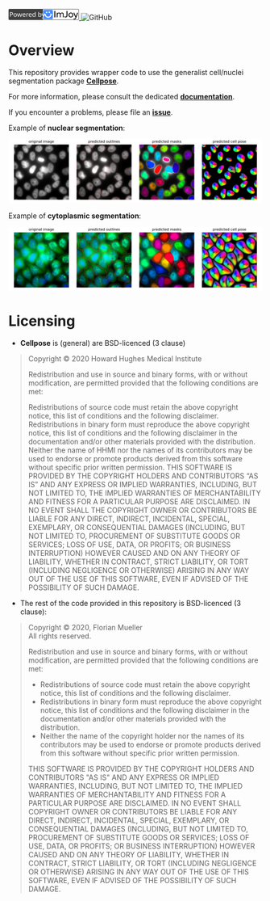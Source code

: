 
<a href="https://imjoy.io" target="_blank" ><img src="https://raw.githubusercontent.com/muellerflorian/walesky-rna-loc-liver/master/docs/img/imjoy-logo-powered.svg?sanitize=true" width="140"></img>
</a>
![GitHub](https://img.shields.io/github/license/muellerflorian/segmentation)

# Overview
This repository provides wrapper code to use the generalist cell/nuclei segmentation package [**Cellpose**](https://github.com/mouseland/cellpose). 

For more information, please consult the dedicated [**documentation**](https://fish-quant.github.io/segmentation/).

If you encounter a problems, please file an [**issue**](https://github.com/fish-quant/segmentation/issues).

Example of **nuclear segmentation**:

<img src="docs\img\segmentation__nuclei.png" width="600px"></img>

Example of **cytoplasmic segmentation**:

<img src="docs\img\segmentation__cells.png" width="600px"></img>

# Licensing
 

- **Cellpose** is (general) are BSD-licenced (3 clause)

> Copyright © 2020 Howard Hughes Medical Institute
>
> Redistribution and use in source and binary forms, with or without modification, are permitted provided that the following conditions are met:
>
> Redistributions of source code must retain the above copyright notice, this list of conditions and the following disclaimer.
Redistributions in binary form must reproduce the above copyright notice, this list of conditions and the following disclaimer in the documentation and/or other materials provided with the distribution.
Neither the name of HHMI nor the names of its contributors may be used to endorse or promote products derived from this software without specific prior written permission.
THIS SOFTWARE IS PROVIDED BY THE COPYRIGHT HOLDERS AND CONTRIBUTORS “AS IS” AND ANY EXPRESS OR IMPLIED WARRANTIES, INCLUDING, BUT NOT LIMITED TO, THE IMPLIED WARRANTIES OF MERCHANTABILITY AND FITNESS FOR A PARTICULAR PURPOSE ARE DISCLAIMED. IN NO EVENT SHALL THE COPYRIGHT OWNER OR CONTRIBUTORS BE LIABLE FOR ANY DIRECT, INDIRECT, INCIDENTAL, SPECIAL, EXEMPLARY, OR CONSEQUENTIAL DAMAGES (INCLUDING, BUT NOT LIMITED TO, PROCUREMENT OF SUBSTITUTE GOODS OR SERVICES; LOSS OF USE, DATA, OR PROFITS; OR BUSINESS INTERRUPTION) HOWEVER CAUSED AND ON ANY THEORY OF LIABILITY, WHETHER IN CONTRACT, STRICT LIABILITY, OR TORT (INCLUDING NEGLIGENCE OR OTHERWISE) ARISING IN ANY WAY OUT OF THE USE OF THIS SOFTWARE, EVEN IF ADVISED OF THE POSSIBILITY OF SUCH DAMAGE.


- The rest of the code provided in this repository is BSD-licenced (3 clause):
>Copyright © 2020, Florian Mueller  
>All rights reserved.
>
>Redistribution and use in source and binary forms, with or without
>modification, are permitted provided that the following conditions are met:
>    * Redistributions of source code must retain the above copyright
      notice, this list of conditions and the following disclaimer.
>    * Redistributions in binary form must reproduce the above copyright
      notice, this list of conditions and the following disclaimer in the
      documentation and/or other materials provided with the distribution.
>    * Neither the name of the copyright holder nor the names of its
      contributors may be used to endorse or promote products derived from
      this software without specific prior written permission.
>
>THIS SOFTWARE IS PROVIDED BY THE COPYRIGHT HOLDERS AND CONTRIBUTORS "AS IS" AND
ANY EXPRESS OR IMPLIED WARRANTIES, INCLUDING, BUT NOT LIMITED TO, THE IMPLIED
WARRANTIES OF MERCHANTABILITY AND FITNESS FOR A PARTICULAR PURPOSE ARE
DISCLAIMED. IN NO EVENT SHALL COPYRIGHT OWNER OR CONTRIBUTORS BE LIABLE FOR ANY
DIRECT, INDIRECT, INCIDENTAL, SPECIAL, EXEMPLARY, OR CONSEQUENTIAL DAMAGES
(INCLUDING, BUT NOT LIMITED TO, PROCUREMENT OF SUBSTITUTE GOODS OR SERVICES;
LOSS OF USE, DATA, OR PROFITS; OR BUSINESS INTERRUPTION) HOWEVER CAUSED AND
ON ANY THEORY OF LIABILITY, WHETHER IN CONTRACT, STRICT LIABILITY, OR TORT
(INCLUDING NEGLIGENCE OR OTHERWISE) ARISING IN ANY WAY OUT OF THE USE OF THIS
SOFTWARE, EVEN IF ADVISED OF THE POSSIBILITY OF SUCH DAMAGE.
